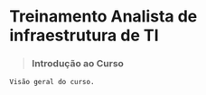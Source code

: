 # Treinamento Analista de infraestrutura de TI

> ### Introdução ao Curso
```sh
Visão geral do curso.
```
